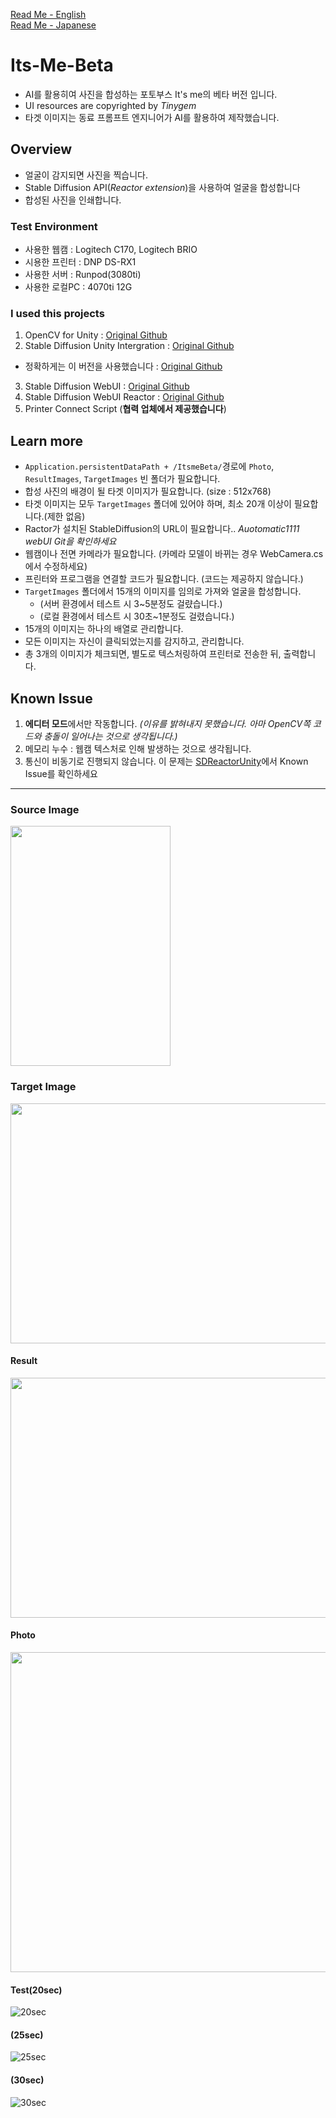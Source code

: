 [Read Me - English](https://github.com/WooChan-Noh/Its-Me-Beta/blob/main/ReadMeEng.md)    
[Read Me - Japanese](https://github.com/WooChan-Noh/Its-Me-Beta/blob/main/ReadMeJp.md)

# Its-Me-Beta
+ AI를 활용히여 사진을 합성하는 포토부스 It's me의 베타 버전 입니다. 
+ UI resources are copyrighted by _Tinygem_
+ 타겟 이미지는 동료 프롬프트 엔지니어가 AI를 활용하여 제작했습니다.
  
## Overview
+ 얼굴이 감지되면 사진을 찍습니다.
+ Stable Diffusion API(_Reactor extension_)을 사용하여 얼굴을 합성합니다
+ 합성된 사진을 인쇄합니다.
### Test Environment
+ 사용한 웹캠 : Logitech C170, Logitech BRIO
+ 시용한 프린터 : DNP DS-RX1
+ 사용한 서버 : Runpod(3080ti)
+ 사용한 로컬PC : 4070ti 12G

### I used this projects
1. OpenCV for Unity : [Original Github](https://github.com/EnoxSoftware/OpenCVForUnity)
2. Stable Diffusion Unity Intergration : [Original Github](https://github.com/dobrado76/Stable-Diffusion-Unity-Integration)
+ 정확하게는 이 버전을 사용했습니다 : [Original Github](https://github.com/WooChan-Noh/SDReactorUnity)
3. Stable Diffusion WebUI : [Original Github](https://github.com/AUTOMATIC1111/stable-diffusion-webui)
4. Stable Diffusion WebUI Reactor : [Original Github](https://github.com/Gourieff/sd-webui-reactor)
5. Printer Connect Script (**협력 업체에서 제공했습니다**)
  
## Learn more
+ `Application.persistentDataPath + /ItsmeBeta/`경로에 `Photo`, `ResultImages`, `TargetImages` 빈 폴더가 필요합니다. 
+ 합성 사진의 배경이 될 타겟 이미지가 필요합니다. (size : 512x768) 
+ 타겟 이미지는 모두 `TargetImages` 폴더에 있어야 하며, 최소 20개 이상이 필요합니다.(제한 없음)
+ Ractor가 설치된 StableDiffusion의 URL이 필요합니다.. _Auotomatic1111 webUI Git을 확인하세요_
+ 웹캠이나 전면 카메라가 필요합니다. (카메라 모델이 바뀌는 경우 WebCamera.cs에서 수정하세요)
+ 프린터와 프로그램을 연결할 코드가 필요합니다. (코드는 제공하지 않습니다.)
+  `TargetImages` 폴더에서 15개의 이미지를 임의로 가져와 얼굴을 합성합니다.
   + (서버 환경에서 테스트 시 3~5분정도 걸럈습니다.)
   + (로컬 환경에서 테스트 시 30초~1분정도 걸렸습니다.)
+ 15개의 이미지는 하나의 배열로 관리합니다.
+ 모든 이미지는 자신이 클릭되었는지를 감지하고, 관리합니다.
+ 총 3개의 이미지가 체크되면, 별도로 텍스처링하여 프린터로 전송한 뒤, 출력합니다.    


## Known Issue
1. **에디터 모드**에서만 작동합니다. _(이유를 밝혀내지 못했습니다. 아마 OpenCV쪽 코드와 충돌이 일어나는 것으로 생각됩니다.)_
2. 메모리 누수 : 웹캠 텍스처로 인해 발생하는 것으로 생각됩니다.
3. 통신이 비동기로 진행되지 않습니다. 이 문제는 [SDReactorUnity](https://github.com/WooChan-Noh/SDReactorUnity)에서 Known Issue를 확인하세요
***
### Source Image
<img src="https://github.com/WooChan-Noh/Its-Me-Beta/assets/103042258/d8acef24-995d-4bd3-9a75-509b7a99c903" width="256" height="384"/></br>        
### Target Image    
<img src="https://github.com/WooChan-Noh/Its-Me-Beta/assets/103042258/98b9e230-57f5-4b09-9b9e-83c6d8927888" width="768" height="384"/></br>      
#### Result
<img src="https://github.com/WooChan-Noh/Its-Me-Beta/assets/103042258/52b7467e-6b2f-4a66-b85b-6044f9a463f0" width="768" height="384"/></br>
#### Photo
<img src="https://github.com/WooChan-Noh/Its-Me-Beta/assets/103042258/5f27604b-7db7-4551-a6e8-957d68113ab5" width="640" height="512"/></br>
#### Test(20sec)
![20sec](https://github.com/WooChan-Noh/Its-Me-Beta/assets/103042258/e6214071-c539-4f0e-8f42-710ecb989a14)
#### (25sec)
![25sec](https://github.com/WooChan-Noh/Its-Me-Beta/assets/103042258/118ef37c-833c-4203-95c2-2042a3ba8e8c)
#### (30sec)
![30sec](https://github.com/WooChan-Noh/Its-Me-Beta/assets/103042258/ffafc062-e5f9-45b8-ae36-f64c0f7b336c)


